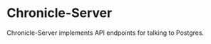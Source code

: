 Chronicle-Server
=======================

Chronicle-Server implements API endpoints for talking to Postgres.
